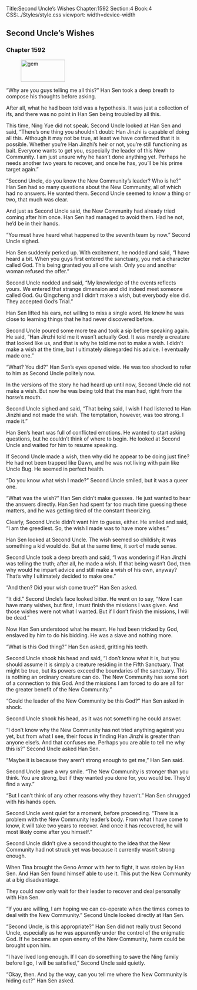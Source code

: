 Title:Second Uncle’s Wishes 
Chapter:1592 
Section:4 
Book:4 
CSS:../Styles/style.css 
viewport: width=device-width
  
## Second Uncle’s Wishes
### Chapter 1592
  
<figure>
	<img src="../Images/gem.gif" alt="gem" id="gem" width="120" height="60" />
</figure>
  

  
“Why are you guys telling me all this?” Han Sen took a deep breath to compose his thoughts before asking.

After all, what he had been told was a hypothesis. It was just a collection of ifs, and there was no point in Han Sen being troubled by all this.

This time, Ning Yue did not speak. Second Uncle looked at Han Sen and said, “There’s one thing you shouldn’t doubt: Han Jinzhi is capable of doing all this. Although it may not be true, at least we have confirmed that it is possible. Whether you’re Han Jinzhi’s heir or not, you’re still functioning as bait. Everyone wants to get you, especially the leader of this New Community. I am just unsure why he hasn’t done anything yet. Perhaps he needs another two years to recover, and once he has, you’ll be his prime target again.”

“Second Uncle, do you know the New Community’s leader? Who is he?” Han Sen had so many questions about the New Community, all of which had no answers. He wanted them. Second Uncle seemed to know a thing or two, that much was clear.

And just as Second Uncle said, the New Community had already tried coming after him once. Han Sen had managed to avoid them. Had he not, he’d be in their hands.

“You must have heard what happened to the seventh team by now.” Second Uncle sighed.

Han Sen suddenly perked up. With excitement, he nodded and said, “I have heard a bit. When you guys first entered the sanctuary, you met a character called God. This being granted you all one wish. Only you and another woman refused the offer.”

Second Uncle nodded and said, “My knowledge of the events reflects yours. We entered that strange dimension and did indeed meet someone called God. Gu Qingcheng and I didn’t make a wish, but everybody else did. They accepted God’s Trial.”

Han Sen lifted his ears, not willing to miss a single word. He knew he was close to learning things that he had never discovered before.

Second Uncle poured some more tea and took a sip before speaking again. He said, “Han Jinzhi told me it wasn’t actually God. It was merely a creature that looked like us, and that is why he told me not to make a wish. I didn’t make a wish at the time, but I ultimately disregarded his advice. I eventually made one.”

“What? You did?” Han Sen’s eyes opened wide. He was too shocked to refer to him as Second Uncle politely now.

In the versions of the story he had heard up until now, Second Uncle did not make a wish. But now he was being told that the man had, right from the horse’s mouth.

Second Uncle sighed and said, “That being said, I wish I had listened to Han Jinzhi and not made the wish. The temptation, however, was too strong. I made it.”

Han Sen’s heart was full of conflicted emotions. He wanted to start asking questions, but he couldn’t think of where to begin. He looked at Second Uncle and waited for him to resume speaking.

If Second Uncle made a wish, then why did he appear to be doing just fine? He had not been trapped like Dawn, and he was not living with pain like Uncle Bug. He seemed in perfect health.

“Do you know what wish I made?” Second Uncle smiled, but it was a queer one.

“What was the wish?” Han Sen didn’t make guesses. He just wanted to hear the answers directly. Han Sen had spent far too much time guessing these matters, and he was getting tired of the constant theorizing.

Clearly, Second Uncle didn’t want him to guess, either. He smiled and said, “I am the greediest. So, the wish I made was to have more wishes.”

Han Sen looked at Second Uncle. The wish seemed so childish; it was something a kid would do. But at the same time, it sort of made sense.

Second Uncle took a deep breath and said, “I was wondering if Han Jinzhi was telling the truth; after all, he made a wish. If that being wasn’t God, then why would he impart advice and still make a wish of his own, anyway? That’s why I ultimately decided to make one.”

“And then? Did your wish come true?” Han Sen asked.

“It did.” Second Uncle’s face looked bitter. He went on to say, “Now I can have many wishes, but first, I must finish the missions I was given. And those wishes were not what I wanted. But if I don’t finish the missions, I will be dead.”

Now Han Sen understood what he meant. He had been tricked by God, enslaved by him to do his bidding. He was a slave and nothing more.

“What is this God thing?” Han Sen asked, gritting his teeth.

Second Uncle shook his head and said, “I don’t know what it is, but you should assume it is simply a creature residing in the Fifth Sanctuary. That might be true, but its powers exceed the boundaries of the sanctuary. This is nothing an ordinary creature can do. The New Community has some sort of a connection to this God. And the missions I am forced to do are all for the greater benefit of the New Community.”

“Could the leader of the New Community be this God?” Han Sen asked in shock.

Second Uncle shook his head, as it was not something he could answer.

“I don’t know why the New Community has not tried anything against you yet, but from what I see, their focus in finding Han Jinzhi is greater than anyone else’s. And that confuses me. Perhaps you are able to tell me why this is?” Second Uncle asked Han Sen.

“Maybe it is because they aren’t strong enough to get me,” Han Sen said.

Second Uncle gave a wry smile. “The New Community is stronger than you think. You are strong, but if they wanted you done for, you would be. They’d find a way.”

“But I can’t think of any other reasons why they haven’t.” Han Sen shrugged with his hands open.

Second Uncle went quiet for a moment, before proceeding. “There is a problem with the New Community leader’s body. From what I have come to know, it will take two years to recover. And once it has recovered, he will most likely come after you himself.”

Second Uncle didn’t give a second thought to the idea that the New Community had not struck yet was because it currently wasn’t strong enough.

When Tina brought the Geno Armor with her to fight, it was stolen by Han Sen. And Han Sen found himself able to use it. This put the New Community at a big disadvantage.

They could now only wait for their leader to recover and deal personally with Han Sen.

“If you are willing, I am hoping we can co-operate when the times comes to deal with the New Community.” Second Uncle looked directly at Han Sen.

“Second Uncle, is this appropriate?” Han Sen did not really trust Second Uncle, especially as he was apparently under the control of the enigmatic God. If he became an open enemy of the New Community, harm could be brought upon him.

“I have lived long enough. If I can do something to save the Ning family before I go, I will be satisfied,” Second Uncle said quietly.

“Okay, then. And by the way, can you tell me where the New Community is hiding out?” Han Sen asked.
